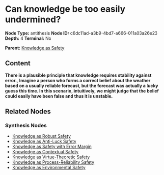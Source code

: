 # Can knowledge be too easily undermined?

**Node Type:** antithesis
**Node ID:** c6dc11ad-a3b9-4bd7-a666-011a03a26e23
**Depth:** 4
**Terminal:** No

**Parent:** [Knowledge as Safety](knowledge-as-safety-synthesis-799a6367-736c-4d6f-8a5b-c7a2f8b8632f.md)

## Content

**There is a plausible principle that knowledge requires stability against error.**, **Imagine a person who forms a correct belief about the weather based on a usually reliable forecast, but the forecast was actually a lucky guess this time. In this scenario, intuitively, we might judge that the belief could easily have been false and thus it is unstable.**

## Related Nodes

### Synthesis Nodes

- [Knowledge as Robust Safety](knowledge-as-robust-safety-synthesis-733f3ea7-9365-4369-ab80-55911e0c5a7f.md)
- [Knowledge as Anti-Luck Safety](knowledge-as-anti-luck-safety-synthesis-3df4bec1-0e4a-4d42-a950-35f6d3f4fd8c.md)
- [Knowledge as Safety with Error Margin](knowledge-as-safety-with-error-margin-synthesis-072dda2f-74a5-419b-8923-b4878d482cdb.md)
- [Knowledge as Contextual Safety](knowledge-as-contextual-safety-synthesis-56948aea-0e0d-4033-9c98-171218ba9838.md)
- [Knowledge as Virtue-Theoretic Safety](knowledge-as-virtue-theoretic-safety-synthesis-1b31b2ab-fe77-4f1e-a5b3-a058de3085f4.md)
- [Knowledge as Process-Reliability Safety](knowledge-as-process-reliability-safety-synthesis-adb4940b-2f1d-40d8-988a-7817c0d9700b.md)
- [Knowledge as Environmental Safety](knowledge-as-environmental-safety-synthesis-d938d0ca-0e5d-4589-8136-73624897d419.md)
